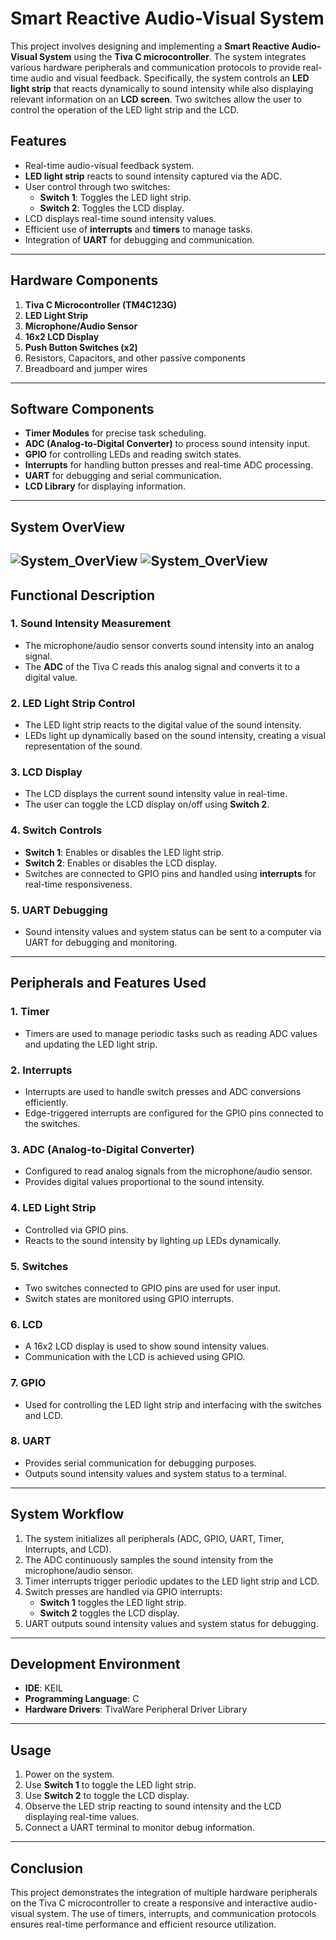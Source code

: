 # Smart Reactive Audio-Visual System

This project involves designing and implementing a **Smart Reactive Audio-Visual System** using the **Tiva C microcontroller**. The system integrates various hardware peripherals and communication protocols to provide real-time audio and visual feedback. Specifically, the system controls an **LED light strip** that reacts dynamically to sound intensity while also displaying relevant information on an **LCD screen**. Two switches allow the user to control the operation of the LED light strip and the LCD.

## Features
- Real-time audio-visual feedback system.
- **LED light strip** reacts to sound intensity captured via the ADC.
- User control through two switches:
  - **Switch 1**: Toggles the LED light strip.
  - **Switch 2**: Toggles the LCD display.
- LCD displays real-time sound intensity values.
- Efficient use of **interrupts** and **timers** to manage tasks.
- Integration of **UART** for debugging and communication.

---

## Hardware Components
1. **Tiva C Microcontroller (TM4C123G)**
2. **LED Light Strip**
3. **Microphone/Audio Sensor**
4. **16x2 LCD Display**
5. **Push Button Switches (x2)**
6. Resistors, Capacitors, and other passive components
7. Breadboard and jumper wires

---

## Software Components
- **Timer Modules** for precise task scheduling.
- **ADC (Analog-to-Digital Converter)** to process sound intensity input.
- **GPIO** for controlling LEDs and reading switch states.
- **Interrupts** for handling button presses and real-time ADC processing.
- **UART** for debugging and serial communication.
- **LCD Library** for displaying information.

---

## System OverView
![System_OverView](https://github.com/HanaNabhan/Smart-Reactive-Audio-Visual-System/blob/main/Audio_system.png)
![System_OverView](https://github.com/HanaNabhan/Smart-Reactive-Audio-Visual-System/blob/main/Audio_system%20(2).png)
---
## Functional Description
### 1. **Sound Intensity Measurement**
- The microphone/audio sensor converts sound intensity into an analog signal.
- The **ADC** of the Tiva C reads this analog signal and converts it to a digital value.

### 2. **LED Light Strip Control**
- The LED light strip reacts to the digital value of the sound intensity.
- LEDs light up dynamically based on the sound intensity, creating a visual representation of the sound.

### 3. **LCD Display**
- The LCD displays the current sound intensity value in real-time.
- The user can toggle the LCD display on/off using **Switch 2**.

### 4. **Switch Controls**
- **Switch 1**: Enables or disables the LED light strip.
- **Switch 2**: Enables or disables the LCD display.
- Switches are connected to GPIO pins and handled using **interrupts** for real-time responsiveness.

### 5. **UART Debugging**
- Sound intensity values and system status can be sent to a computer via UART for debugging and monitoring.

---

## Peripherals and Features Used

### 1. **Timer**
- Timers are used to manage periodic tasks such as reading ADC values and updating the LED light strip.

### 2. **Interrupts**
- Interrupts are used to handle switch presses and ADC conversions efficiently.
- Edge-triggered interrupts are configured for the GPIO pins connected to the switches.

### 3. **ADC (Analog-to-Digital Converter)**
- Configured to read analog signals from the microphone/audio sensor.
- Provides digital values proportional to the sound intensity.

### 4. **LED Light Strip**
- Controlled via GPIO pins.
- Reacts to the sound intensity by lighting up LEDs dynamically.

### 5. **Switches**
- Two switches connected to GPIO pins are used for user input.
- Switch states are monitored using GPIO interrupts.

### 6. **LCD**
- A 16x2 LCD display is used to show sound intensity values.
- Communication with the LCD is achieved using GPIO.

### 7. **GPIO**
- Used for controlling the LED light strip and interfacing with the switches and LCD.

### 8. **UART**
- Provides serial communication for debugging purposes.
- Outputs sound intensity values and system status to a terminal.

---

## System Workflow
1. The system initializes all peripherals (ADC, GPIO, UART, Timer, Interrupts, and LCD).
2. The ADC continuously samples the sound intensity from the microphone/audio sensor.
3. Timer interrupts trigger periodic updates to the LED light strip and LCD.
4. Switch presses are handled via GPIO interrupts:
   - **Switch 1** toggles the LED light strip.
   - **Switch 2** toggles the LCD display.
5. UART outputs sound intensity values and system status for debugging.

---

## Development Environment
- **IDE**: KEIL
- **Programming Language**: C
- **Hardware Drivers**: TivaWare Peripheral Driver Library

---

## Usage
1. Power on the system.
2. Use **Switch 1** to toggle the LED light strip.
3. Use **Switch 2** to toggle the LCD display.
4. Observe the LED strip reacting to sound intensity and the LCD displaying real-time values.
5. Connect a UART terminal to monitor debug information.

---

## Conclusion
This project demonstrates the integration of multiple hardware peripherals on the Tiva C microcontroller to create a responsive and interactive audio-visual system. The use of timers, interrupts, and communication protocols ensures real-time performance and efficient resource utilization.

